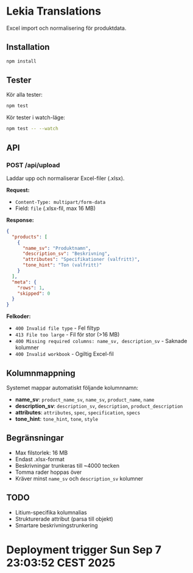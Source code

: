 # Lekia Translations

Excel import och normalisering för produktdata.

## Installation

```bash
npm install
```

## Tester

Kör alla tester:

```bash
npm test
```

Kör tester i watch-läge:

```bash
npm test -- --watch
```

## API

### POST /api/upload

Laddar upp och normaliserar Excel-filer (.xlsx).

**Request:**
- `Content-Type: multipart/form-data`
- Field: `file` (.xlsx-fil, max 16 MB)

**Response:**
```json
{
  "products": [
    {
      "name_sv": "Produktnamn",
      "description_sv": "Beskrivning",
      "attributes": "Specifikationer (valfritt)",
      "tone_hint": "Ton (valfritt)"
    }
  ],
  "meta": {
    "rows": 1,
    "skipped": 0
  }
}
```

**Felkoder:**
- `400 Invalid file type` - Fel filtyp
- `413 File too large` - Fil för stor (>16 MB)
- `400 Missing required columns: name_sv, description_sv` - Saknade kolumner
- `400 Invalid workbook` - Ogiltig Excel-fil

## Kolumnmappning

Systemet mappar automatiskt följande kolumnnamn:

- **name_sv**: `product_name_sv`, `name_sv`, `product_name`, `name`
- **description_sv**: `description_sv`, `description`, `product_description`
- **attributes**: `attributes`, `spec`, `specification`, `specs`
- **tone_hint**: `tone_hint`, `tone`, `style`

## Begränsningar

- Max filstorlek: 16 MB
- Endast .xlsx-format
- Beskrivningar trunkeras till ~4000 tecken
- Tomma rader hoppas över
- Kräver minst `name_sv` och `description_sv` kolumner

## TODO

- Litium-specifika kolumnalias
- Strukturerade attribut (parsa till objekt)
- Smartare beskrivningstrunkering
# Deployment trigger Sun Sep  7 23:03:52 CEST 2025
